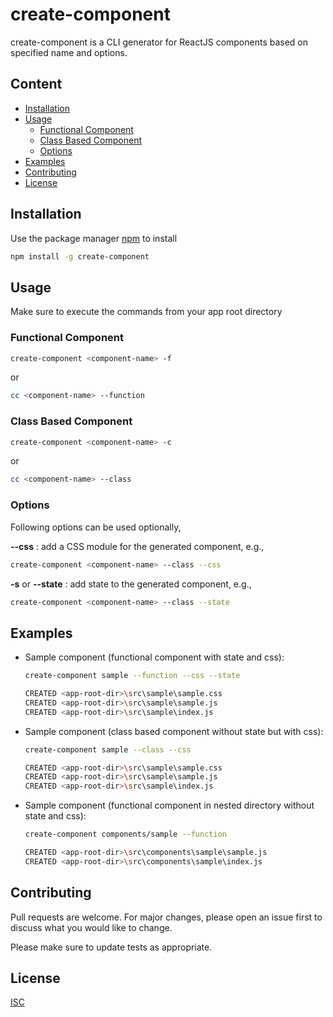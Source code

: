 # create-component

create-component is a CLI generator for ReactJS components based on specified name and options.

## Content

* [Installation](#installation)
* [Usage](#usage)
  * [Functional Component](#functional-component)
  * [Class Based Component](#class-based-component)
  * [Options](#options)
* [Examples](#examples)
* [Contributing](#contributing)
* [License](#license)


## Installation

Use the package manager [npm](https://www.npmjs.com/) to install

```bash
npm install -g create-component
```

## Usage

Make sure to execute the commands from your app root directory

### Functional Component
```bash
create-component <component-name> -f
```
   or
```bash
cc <component-name> --function
```

### Class Based Component
```bash
create-component <component-name> -c
```
   or
```bash
cc <component-name> --class
```


### Options

Following options can be used optionally,

**--css** : add a CSS module for the generated component, e.g.,
```bash
create-component <component-name> --class --css
```

**-s** or **--state** : add state to the generated component, e.g.,
```bash
create-component <component-name> --class --state
```

## Examples

* Sample component (functional component with state and css):

    ```bash
    create-component sample --function --css --state

    CREATED <app-root-dir>\src\sample\sample.css
    CREATED <app-root-dir>\src\sample\sample.js
    CREATED <app-root-dir>\src\sample\index.js
    ```
* Sample component (class based component without state but with css):

    ```bash
    create-component sample --class --css

    CREATED <app-root-dir>\src\sample\sample.css
    CREATED <app-root-dir>\src\sample\sample.js
    CREATED <app-root-dir>\src\sample\index.js
    ```
* Sample component (functional component in nested directory without state and css):

    ```bash
    create-component components/sample --function

    CREATED <app-root-dir>\src\components\sample\sample.js
    CREATED <app-root-dir>\src\components\sample\index.js
    ```

## Contributing
Pull requests are welcome. For major changes, please open an issue first to discuss what you would like to change.

Please make sure to update tests as appropriate.

## License
[ISC](https://opensource.org/licenses/ISC)